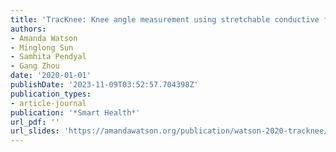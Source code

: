 ```yaml
---
title: 'TracKnee: Knee angle measurement using stretchable conductive fabric sensors'
authors:
- Amanda Watson
- Minglong Sun
- Samhita Pendyal
- Gang Zhou
date: '2020-01-01'
publishDate: '2023-11-09T03:52:57.704398Z'
publication_types:
- article-journal
publication: '*Smart Health*'
url_pdf: '' 
url_slides: 'https://amandawatson.org/publication/watson-2020-tracknee/TracKnee Presentation.pdf'
---
```


